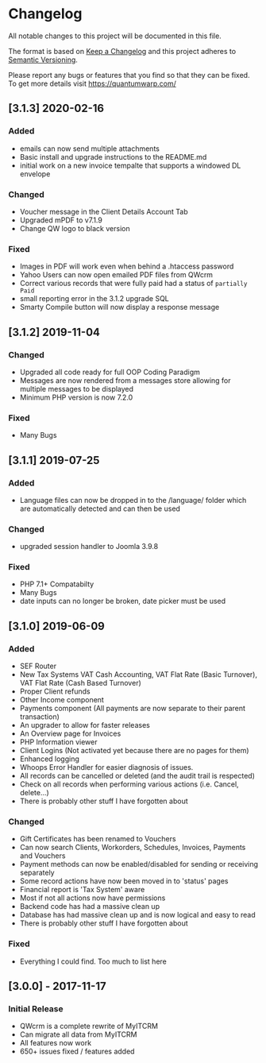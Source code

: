 # Changelog
All notable changes to this project will be documented in this file.

The format is based on [Keep a Changelog](https://keepachangelog.com/en/1.0.0/)
and this project adheres to [Semantic Versioning](https://semver.org/spec/v2.0.0.html).

Please report any bugs or features that you find so that they can be fixed.
To get more details visit https://quantumwarp.com/

## [3.1.3] 2020-02-16
### Added
- emails can now send multiple attachments
- Basic install and upgrade instructions to the README.md
- initial work on a new invoice tempalte that supports a windowed DL envelope

### Changed
- Voucher message in the Client Details Account Tab
- Upgraded mPDF to v7.1.9
- Change QW logo to black version

### Fixed
- Images in PDF will work even when behind a .htaccess password
- Yahoo Users can now open emailed PDF files from QWcrm
- Correct various records that were fully paid had a status of `partially Paid`
- small reporting error in the 3.1.2 upgrade SQL
- Smarty Compile button will now display a response message

## [3.1.2] 2019-11-04
### Changed
- Upgraded all code ready for full OOP Coding Paradigm
- Messages are now rendered from a messages store allowing for multiple messages to be displayed
- Minimum PHP version is now 7.2.0

### Fixed
- Many Bugs

## [3.1.1] 2019-07-25
### Added
- Language files can now be dropped in to the /language/ folder which are automatically detected and can then be used

### Changed
- upgraded session handler to Joomla 3.9.8

### Fixed
- PHP 7.1+ Compatabilty
- Many Bugs
- date inputs can no longer be broken, date picker must be used

## [3.1.0] 2019-06-09
### Added
- SEF Router
- New Tax Systems VAT Cash Accounting, VAT Flat Rate (Basic Turnover), VAT Flat Rate (Cash Based Turnover)
- Proper Client refunds
- Other Income component
- Payments component (All payments are now separate to their parent transaction)
- An upgrader to allow for faster releases
- An Overview page for Invoices
- PHP Information viewer
- Client Logins (Not activated yet because there are no pages for them)
- Enhanced logging
- Whoops Error Handler for easier diagnosis of issues.
- All records can be cancelled or deleted (and the audit trail is respected)
- Check on all records when performing various actions (i.e. Cancel, delete...)
- There is probably other stuff I have forgotten about

### Changed
- Gift Certificates has been renamed to Vouchers
- Can now search Clients, Workorders, Schedules, Invoices, Payments and Vouchers
- Payment methods can now be enabled/disabled for sending or receiving separately
- Some record actions have now been moved in to 'status' pages
- Financial report is 'Tax System' aware
- Most if not all actions now have permissions
- Backend code has had a massive clean up
- Database has had massive clean up and is now logical and easy to read
- There is probably other stuff I have forgotten about

### Fixed
- Everything I could find. Too much to list here

## [3.0.0] - 2017-11-17
### Initial Release
- QWcrm is a complete rewrite of MyITCRM
- Can migrate all data from MyITCRM
- All features now work
- 650+ issues fixed / features added